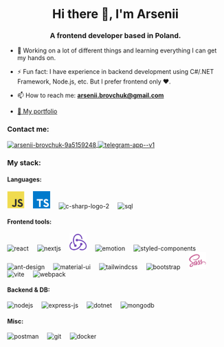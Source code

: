 <h1 align="center">Hi there 👋, I'm Arsenii</h1>
<h3 align="center">A frontend developer based in Poland.</h3>

- 🔭 Working on a lot of different things and learning everything I can get my hands on.
  
- ⚡ Fun fact: I have experience in backend development using С#/.NET Framework, Node.js, etc. But I prefer frontend only ❤️. 

- 📫 How to reach me: **arsenii.brovchuk@gmail.com**

- <a href="https://robertw8-portfolio.netlify.app">👾 My portfolio</a>

<h3>Contact me:</h3>
<p align="left">
<a href="https://linkedin.com/in/arsenii-brovchuk" target="blank">
  <img align="center" src="https://raw.githubusercontent.com/rahuldkjain/github-profile-readme-generator/master/src/images/icons/Social/linked-in-alt.svg" alt="arsenii-brovchuk-9a5159248" height="40" width="40" />
</a>
  <a href="https://t.me/robertw8fe" target="blank">
    <img align="center" src="https://img.icons8.com/color/48/telegram-app--v1.png" alt="telegram-app--v1" width="40" height="40"/>
  </a>
</p>

<div align="left">
  <div>
    <h3>My stack:</h4>
    <div>
      <h4>Languages:</h4>
      <img src="https://raw.githubusercontent.com/devicons/devicon/master/icons/javascript/javascript-original.svg" alt="javascript" width="40" height="40"/>
      <img width="12"/>
      <img src="https://raw.githubusercontent.com/github/explore/80688e429a7d4ef2fca1e82350fe8e3517d3494d/topics/typescript/typescript.png" alt="typescript" width="40" height="40"/>
      <img width="12"/>
      <img src="https://img.icons8.com/color/48/c-sharp-logo-2.png" alt="c-sharp-logo-2" width="40" height="40"/>
      <img width="12"/>
      <img src="https://upload.wikimedia.org/wikipedia/commons/6/6f/Sql_database_shortcut_icon.png" alt="sql" width="40" height="40"/>
    </div>
    <div>
      <h4>Frontend tools:</h4>
      <img src="https://img.icons8.com/color/48/react-native.png" alt="react" width="40" height="40"/>
      <img width="12"/>
      <img src="https://img.icons8.com/fluency/48/nextjs.png" alt="nextjs" width="40" height="40" />
      <img width="12"/>
      <img src="https://raw.githubusercontent.com/devicons/devicon/master/icons/redux/redux-original.svg" alt="redux" width="40" height="40"/>
      <img width="12"/>
      <img src="https://emotion.sh/logo-48x48.png" alt="emotion" width="40" height="40"/>
      <img width="12"/>
      <img src="https://img.icons8.com/color/48/styled-components.png" alt="styled-components" width="40" height="40"/>
      <img width="12"/>
      <img src="https://gw.alipayobjects.com/zos/rmsportal/KDpgvguMpGfqaHPjicRK.svg" alt="ant-design" width="40" height="40"/>
      <img width="12"/>
      <img src="https://img.icons8.com/color/48/material-ui.png" alt="material-ui" width="40" height="40"/>
      <img width="12"/>
      <img src="https://img.icons8.com/color/48/tailwindcss.png" alt="tailwindcss" width="40" height="40"/>
      <img width="12"/>
      <img src="https://img.icons8.com/color/48/bootstrap--v2.png" alt="bootstrap" width="40" height="40"/>
      <img width="12"/>
      <img src="https://raw.githubusercontent.com/devicons/devicon/master/icons/sass/sass-original.svg" alt="sass" width="40" height="40"/>
      <img width="12"/>
      <img src="https://img.icons8.com/fluency/48/vite.png" alt="vite" width="40" height="40"/>
      <img width="12"/>
      <img src="https://img.icons8.com/color/48/webpack.png" alt="webpack" width="40" height="40"/>
    </div>
  </div>
  <div>
    <h4>Backend & DB:</h4>
    <img src="https://img.icons8.com/color/48/nodejs.png" alt="nodejs" width="40" height="40"/>
    <img width="12"/>
    <img src="https://img.icons8.com/ios/50/express-js.png" alt="express-js" width="40" height="40"/>
    <img width="12"/>
    <img src="https://upload.wikimedia.org/wikipedia/commons/thumb/7/7d/Microsoft_.NET_logo.svg/120px-Microsoft_.NET_logo.svg.png" alt="dotnet" width="40" height="40"/>
    <img width="12"/>
    <img src="https://img.icons8.com/color/48/mongodb.png" alt="mongodb"  width="40" height="40"/>
  </div>
  <div>
    <h4>Misc:</h4>
    <img src="https://img.icons8.com/external-tal-revivo-color-tal-revivo/48/external-postman-is-the-only-complete-api-development-environment-logo-color-tal-revivo.png" alt="postman" width="40" height="40"/>
    <img width="12"/>
    <img src="https://www.vectorlogo.zone/logos/git-scm/git-scm-icon.svg" alt="git" width="40" height="40"/>
    <img width="12"/>
    <img src="https://img.icons8.com/fluency/48/docker.png" alt="docker" width="40" height="40"/>
  </div>
</div>
